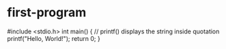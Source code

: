 # first-program

#include <stdio.h>
int main() {
   // printf() displays the string inside quotation
   printf("Hello, World!");
   return 0;
}

